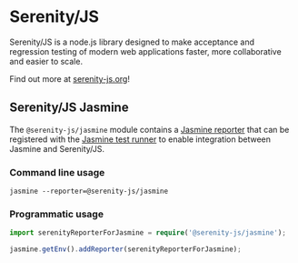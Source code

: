 # Serenity/JS

Serenity/JS is a node.js library designed to make acceptance and regression testing of modern web applications
faster, more collaborative and easier to scale.

Find out more at [serenity-js.org](http://serenity-js.org)!

## Serenity/JS Jasmine

The `@serenity-js/jasmine` module contains a [Jasmine reporter](https://jasmine.github.io/api/edge/Reporter.html)
that can be registered with the [Jasmine test runner](https://jasmine.github.io/)
to enable integration between Jasmine and Serenity/JS.

### Command line usage

```
jasmine --reporter=@serenity-js/jasmine
```

### Programmatic usage

```typescript
import serenityReporterForJasmine = require('@serenity-js/jasmine');

jasmine.getEnv().addReporter(serenityReporterForJasmine);
```

